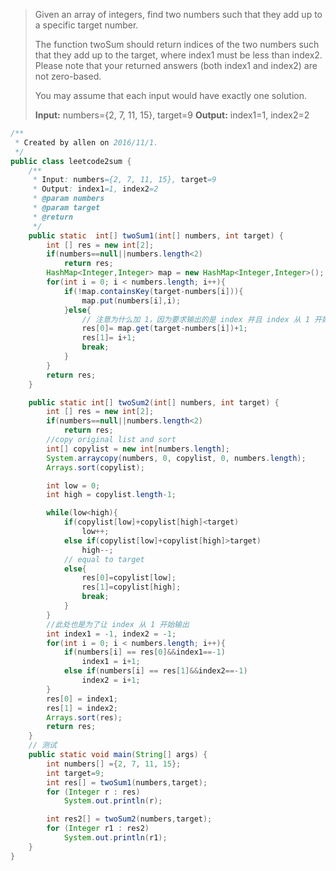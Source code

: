 > Given an array of integers, find two numbers such that they add up to a specific target number.
>
> The function twoSum should return indices of the two numbers such that they add up to the target, where index1 must be less than index2. Please note that your returned answers (both index1 and index2) are not zero-based.
>
> You may assume that each input would have exactly one solution.
>
> **Input:** numbers={2, 7, 11, 15}, target=9
> **Output:** index1=1, index2=2



``` java
/**
 * Created by allen on 2016/11/1.
 */
public class leetcode2sum {
    /**
     * Input: numbers={2, 7, 11, 15}, target=9
     * Output: index1=1, index2=2
     * @param numbers
     * @param target
     * @return
     */
    public static  int[] twoSum1(int[] numbers, int target) {
        int [] res = new int[2];
        if(numbers==null||numbers.length<2)
            return res;
        HashMap<Integer,Integer> map = new HashMap<Integer,Integer>();
        for(int i = 0; i < numbers.length; i++){
            if(!map.containsKey(target-numbers[i])){
                map.put(numbers[i],i);
            }else{
                // 注意为什么加 1，因为要求输出的是 index 并且 index 从 1 开始
                res[0]= map.get(target-numbers[i])+1;
                res[1]= i+1;
                break;
            }
        }
        return res;
    }

    public static int[] twoSum2(int[] numbers, int target) {
        int [] res = new int[2];
        if(numbers==null||numbers.length<2)
            return res;
        //copy original list and sort
        int[] copylist = new int[numbers.length];
        System.arraycopy(numbers, 0, copylist, 0, numbers.length);
        Arrays.sort(copylist);

        int low = 0;
        int high = copylist.length-1;

        while(low<high){
            if(copylist[low]+copylist[high]<target)
                low++;
            else if(copylist[low]+copylist[high]>target)
                high--;
            // equal to target
            else{
                res[0]=copylist[low];
                res[1]=copylist[high];
                break;
            }
        }
        //此处也是为了让 index 从 1 开始输出
        int index1 = -1, index2 = -1;
        for(int i = 0; i < numbers.length; i++){
            if(numbers[i] == res[0]&&index1==-1)
                index1 = i+1;
            else if(numbers[i] == res[1]&&index2==-1)
                index2 = i+1;
        }
        res[0] = index1;
        res[1] = index2;
        Arrays.sort(res);
        return res;
    }
	// 测试
    public static void main(String[] args) {
        int numbers[] ={2, 7, 11, 15};
        int target=9;
        int res[] = twoSum1(numbers,target);
        for (Integer r : res)
            System.out.println(r);

        int res2[] = twoSum2(numbers,target);
        for (Integer r1 : res2)
            System.out.println(r1);
    }
}
```

